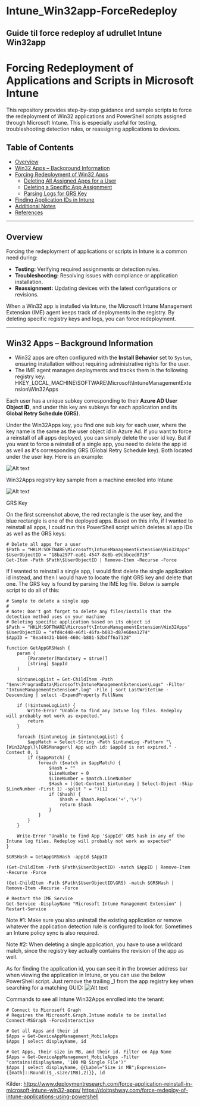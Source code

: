 # Intune_Win32app-ForceRedeploy
## Guide til force redeploy af udrullet Intune Win32app <br>


# Forcing Redeployment of Applications and Scripts in Microsoft Intune

This repository provides step-by-step guidance and sample scripts to force the redeployment of Win32 applications and PowerShell scripts assigned through Microsoft Intune. This is especially useful for testing, troubleshooting detection rules, or reassigning applications to devices.

## Table of Contents
- [Overview](#overview)
- [Win32 Apps – Background Information](#win32-apps--background-information)
- [Forcing Redeployment of Win32 Apps](#forcing-redeployment-of-win32-apps)
  - [Deleting All Assigned Apps for a User](#deleting-all-assigned-apps-for-a-user)
  - [Deleting a Specific App Assignment](#deleting-a-specific-app-assignment)
  - [Parsing Logs for GRS Key](#parsing-logs-for-grs-key)
- [Finding Application IDs in Intune](#finding-application-ids-in-intune)
- [Additional Notes](#additional-notes)
- [References](#references)

---

## Overview

Forcing the redeployment of applications or scripts in Intune is a common need during:
- **Testing:** Verifying required assignments or detection rules.
- **Troubleshooting:** Resolving issues with compliance or application installation.
- **Reassignment:** Updating devices with the latest configurations or revisions.

When a Win32 app is installed via Intune, the Microsoft Intune Management Extension (IME) agent keeps track of deployments in the registry. By deleting specific registry keys and logs, you can force redeployment.

---

## Win32 Apps – Background Information

- Win32 apps are often configured with the **Install Behavior** set to `System`, ensuring installation without requiring administrative rights for the user.
- The IME agent manages deployments and tracks them in the following registry key:
HKEY_LOCAL_MACHINE\SOFTWARE\Microsoft\IntuneManagementExtension\Win32Apps

Each user has a unique subkey corresponding to their **Azure AD User Object ID**, and under this key are subkeys for each application and its **Global Retry Schedule (GRS)**.

Under the Win32Apps key, you find one sub key for each user, where the key name is the same as the user object id in Azure Ad. If you want to force a reinstall of all apps deployed, you can simply delete the user id key. But if you want to force a reinstall of a single app, you need to delete the app id as well as it's corresponding GRS (Global Retry Schedule key). Both located under the user key. Here is an example:

![Alt text](https://www.deploymentresearch.com/wp-content/uploads/2021/12/UserGuidInWin32AppsKey.png)

Win32Apps registry key sample from a machine enrolled into Intune

![Alt text](https://www.deploymentresearch.com/wp-content/uploads/2022/07/image-2.png)

GRS Key

On the first screenshot above, the red rectangle is the user key, and the blue rectangle is one of the deployed apps. Based on this info, if I wanted to reinstall all apps, I could run this PowerShell script which deletes all app IDs as well as the GRS keys:

```
# Delete all apps for a user
$Path = "HKLM:SOFTWARE\Microsoft\IntuneManagementExtension\Win32Apps"
$UserObjectID = "18ba2977-ea61-4547-8e8b-e9cbbced8719"
Get-Item -Path $Path\$UserObjectID | Remove-Item -Recurse -Force
```
If I wanted to reinstall a single app, I would first delete the single application id instead, and then I would have to locate the right GRS key and delete that one. The GRS key is found by parsing the IME log file. Below is sample script to do all of this:

```
# Sample to delete a single app
#
# Note: Don't got forget to delete any files/installs that the detection method uses on your machine
# Deleting specific application based on its object id
$Path = "HKLM:SOFTWARE\Microsoft\IntuneManagementExtension\Win32Apps"
$UserObjectID = "efd4c448-e6f1-46fa-b083-d87e60ea1274"
$AppID = "8ea44431-bb08-460c-b881-52bdff6a7128"

function GetAppGRSHash {
    param (
        [Parameter(Mandatory = $true)]
        [string] $appId
    )

    $intuneLogList = Get-ChildItem -Path "$env:ProgramData\Microsoft\IntuneManagementExtension\Logs" -Filter "IntuneManagementExtension*.log" -File | sort LastWriteTime -Descending | select -ExpandProperty FullName

    if (!$intuneLogList) {
        Write-Error "Unable to find any Intune log files. Redeploy will probably not work as expected."
        return
    }

    foreach ($intuneLog in $intuneLogList) {
        $appMatch = Select-String -Path $intuneLog -Pattern "\[Win32App\]\[GRSManager\] App with id: $appId is not expired." -Context 0, 1
        if ($appMatch) {
            foreach ($match in $appMatch) {
                $Hash = ""
                $LineNumber = 0
                $LineNumber = $match.LineNumber
                $Hash = ((Get-Content $intuneLog | Select-Object -Skip $LineNumber -First 1) -split " = ")[1]
                if ($hash) {
                    $hash = $hash.Replace('+','\+')
                    return $hash
                }
            }
        }
    }

    Write-Error "Unable to find App '$appId' GRS hash in any of the Intune log files. Redeploy will probably not work as expected"
}

$GRSHash = GetAppGRSHash -appId $AppID

(Get-ChildItem -Path $Path\$UserObjectID) -match $AppID | Remove-Item -Recurse -Force

(Get-ChildItem -Path $Path\$UserObjectID\GRS) -match $GRSHash | Remove-Item -Recurse -Force

# Restart the IME Service
Get-Service -DisplayName "Microsoft Intune Management Extension" | Restart-Service
```

Note #1: Make sure you also uninstall the existing application or remove whatever the application detection rule is configured to look for. Sometimes an Intune policy sync is also required.

Note #2: When deleting a single application, you have to use a wildcard match, since the registry key actually contains the revision of the app as well.

As for finding the application id, you can see it in the browser address bar when viewing the application in Intune, or you can use the below PowerShell script. Just remove the trailing _1 from the app registry key when searching for a matching GUID:
![Alt text](https://www.deploymentresearch.com/wp-content/uploads/2022/06/AppIDinURL-848x241.png)

Commands to see all Intune Win32Apps enrolled into the tenant:
```
# Connect to Microsoft Graph 
# Requires the Microsoft.Graph.Intune module to be installed
Connect-MSGraph -ForceInteractive

# Get all Apps and their id
$Apps = Get-DeviceAppManagement_MobileApps 
$Apps | select displayName, id

# Get Apps, their size in MB, and their id. Filter on App Name
$Apps = Get-DeviceAppManagement_MobileApps -Filter "contains(displayName, '100 MB Single File')"
$Apps | select displayName, @{Label="Size in MB";Expression={[math]::Round(($_.size/1MB),2)}}, id 
```

Kilder:
https://www.deploymentresearch.com/force-application-reinstall-in-microsoft-intune-win32-apps/
https://doitpshway.com/force-redeploy-of-intune-applications-using-powershell <br>
